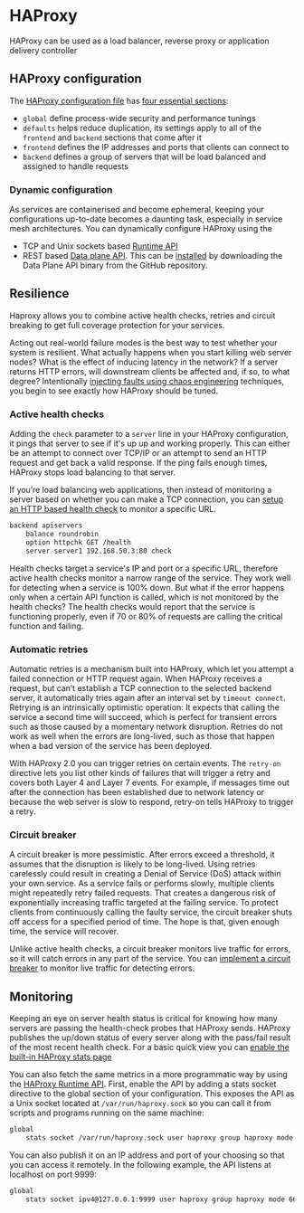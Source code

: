 # HAProxy

HAProxy can be used as a load balancer, reverse proxy or application delivery controller

## HAProxy configuration

The [HAProxy configuration file](https://www.haproxy.com/documentation/hapee/latest/onepage/#2) has [four essential sections](https://www.haproxy.com/blog/the-four-essential-sections-of-an-haproxy-configuration/):

* `global` define process-wide security and performance tunings
* `defaults` helps reduce duplication, its settings apply to all of the `frontend` and `backend` sections that come after it
* `frontend` defines the IP addresses and ports that clients can connect to
* `backend` defines a group of servers that will be load balanced and assigned to handle requests

### Dynamic configuration

As services are containerised and become ephemeral, keeping your configurations up-to-date becomes a daunting task, especially in service mesh architectures. You can dynamically configure HAProxy using the

* TCP and Unix sockets based [Runtime API](https://www.haproxy.com/blog/dynamic-configuration-haproxy-runtime-api/)
* REST based [Data plane API](https://www.haproxy.com/blog/new-haproxy-data-plane-api/). This can be [installed](https://www.haproxy.com/documentation/hapee/latest/api/data-plane-api/installation/haproxy-community/) by downloading the Data Plane API binary from the GitHub repository.

## Resilience

Haproxy allows you to combine active health checks, retries and circuit breaking to get full coverage protection for your services.

Acting out real-world failure modes is the best way to test whether your system is resilient. What actually happens when you start killing web server nodes? What is the effect of inducing latency in the network? If a server returns HTTP errors, will downstream clients be affected and, if so, to what degree? Intentionally [injecting faults using chaos engineering](https://www.haproxy.com/blog/haproxy-layer-7-retries-and-chaos-engineering/) techniques, you begin to see exactly how HAProxy should be tuned.

### Active health checks

Adding the `check` parameter to a `server` line in your HAProxy configuration, it pings that server to see if it's up  up and working properly. This can either be an attempt to connect over TCP/IP or an attempt to send an HTTP request and get back a valid response. If the ping fails enough times, HAProxy stops load balancing to that server.

If you’re load balancing web applications, then instead of monitoring a server based on whether you can make a TCP connection, you can [setup an HTTP based health check](https://www.haproxy.com/blog/using-haproxy-as-an-api-gateway-part-3-health-checks/) to monitor a specific URL.

```sh
backend apiservers
    balance roundrobin
    option httpchk GET /health
    server server1 192.168.50.3:80 check
```

Health checks target a service's IP and port or a specific URL, therefore active health checks monitor a narrow range of the service. They work well for detecting when a service is 100% down. But what if the error happens only when a certain API function is called, which is not monitored by the health checks? The health checks would report that the service is functioning properly, even if 70 or 80% of requests are calling the critical function and failing.

### Automatic retries

Automatic retries is a mechanism built into HAProxy, which let you attempt a failed connection or HTTP request again. When HAProxy receives a request, but can’t establish a TCP connection to the selected backend server, it automatically tries again after an interval set by `timeout connect`. Retrying is an intrinsically optimistic operation: It expects that calling the service a second time will succeed, which is perfect for transient errors such as those caused by a momentary network disruption. Retries do not work as well when the errors are long-lived, such as those that happen when a bad version of the service has been deployed.

With HAProxy 2.0 you can trigger retries on certain events. The `retry-on` directive lets you list other kinds of failures that will trigger a retry and covers both Layer 4 and Layer 7 events. For example, if messages time out after the connection has been established due to network latency or because the web server is slow to respond, retry-on tells HAProxy to trigger a retry.

### Circuit breaker

A circuit breaker is more pessimistic. After errors exceed a threshold, it assumes that the disruption is likely to be long-lived. Using retries carelessly could result in creating a Denial of Service (DoS) attack within your own service. As a service fails or performs slowly, multiple clients might repeatedly retry failed requests. That creates a dangerous risk of exponentially increasing traffic targeted at the failing service. To protect clients from continuously calling the faulty service, the circuit breaker shuts off access for a specified period of time. The hope is that, given enough time, the service will recover.

Unlike active health checks, a circuit breaker monitors live traffic for errors, so it will catch errors in any part of the service. You can [implement a circuit breaker](https://www.haproxy.com/blog/circuit-breaking-haproxy/#implement-a-circuit-breaker-the-simple-way) to monitor live traffic for detecting errors.

## Monitoring

Keeping an eye on server health status is critical for knowing how many servers are passing the health-check probes that HAProxy sends. HAProxy publishes the up/down status of every server along with the pass/fail result of the most recent health check. For a basic quick view you can [enable the built-in HAProxy stats page](https://www.haproxy.com/blog/using-haproxy-as-an-api-gateway-part-4-metrics/)

You can also fetch the same metrics in a more programmatic way by using the [HAProxy Runtime API](https://www.haproxy.com/blog/dynamic-configuration-haproxy-runtime-api/). First, enable the API by adding a stats socket directive to the global section of your configuration. This exposes the API as a Unix socket located at `/var/run/haproxy.sock` so you can call it from scripts and programs running on the same machine:

```sh
global
    stats socket /var/run/haproxy.sock user haproxy group haproxy mode 660 level admin
```

You can also publish it on an IP address and port of your choosing so that you can access it remotely. In the following example, the API listens at localhost on port 9999:

```sh
global
    stats socket ipv4@127.0.0.1:9999 user haproxy group haproxy mode 660 level admin
```